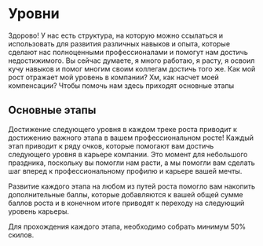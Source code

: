 # Уровни

Здорово!
У нас есть структура, на которую можно ссылаться и использовать для развития различных навыков и опыта, которые сделают нас полноценными профессионалами и помогут нам достичь недостижимого.
Вы сейчас думаете, я много работаю, я расту, я освоил кучу навыков и помог многим своим коллегам достичь того же.
Как мой рост отражает мой уровень в компании?
Хм, как насчет моей компенсации?
Чтобы помочь нам здесь приходят основные этапы

## Основные этапы

Достижение следующего уровня в каждом треке роста приводит к достижению важного этапа в вашем профессиональном росте!
Каждый этап приводит к ряду очков, которые помогают вам достичь следующего уровня в карьере компании.
Это момент для небольшого праздника, поскольку вы помогли нам расти, а мы помогли вам сделать шаг вперед к профессиональному профилю и карьере вашей мечты.

Развитие каждого этапа на любом из путей роста помогло вам накопить дополнительные баллы, которые добавляются к вашей общей сумме баллов роста и в конечном итоге приводят к переходу на следующий уровень карьеры.

Для прохождения каждого этапа, необходимо собрать минимум 50% скилов.

<!-- | Очки | Уровень | До следующего |
| ---- | ------- | ------------- |
| 0    | 3.1     | 4             |
| 4    | 3.2     | 5             |
| 9    | 3.3     | 5             |
| 14   | 4.1     | 5             |
| 19   | 4.2     | 5             |
| 24   | 4.4     | 6             |
| 30   | 5.1     | 6             |
| 36   | 5.2     | 6             |
| 42   | 5.3     | 8             |
| 50   | 6.1     | 8             |
| 58   | 6.2     | 8             |
| 66   | 6.3     | 10            |
| 76   | 7.1     | 10            |
| 86   | 7.2     | 10            |
| 96   | 7.3     | 14            |
| 110  | 8.1     | 14            |
| 124  | 8.2     | 14            |
| 138  | 8.3     |               | -->
